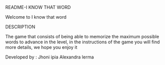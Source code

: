 README-I KNOW THAT WORD 

Welcome to I know that word

DESCRIPTION 

The game that consists of being able to memorize the maximum possible words to advance in the level,
in the instructions of the game you will find more details, we hope you enjoy it

Developed by :
Jhoni ipia 
Alexandra lerma 


